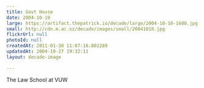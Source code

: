 ```yaml
---
title: Govt House
date: 2004-10-10
large: https://artifact.thepatrick.io/decade/large/2004-10-10-1680.jpg
small: http://cdn.m.ac.nz/decade/images/small/20041010.jpg
flickrUrl: null
photoId: null
createdAt: 2011-01-30 11:07:16.802289
updatedAt: 2004-10-27 19:32:11
layout: decade-image

---
```

The Law School at VUW
